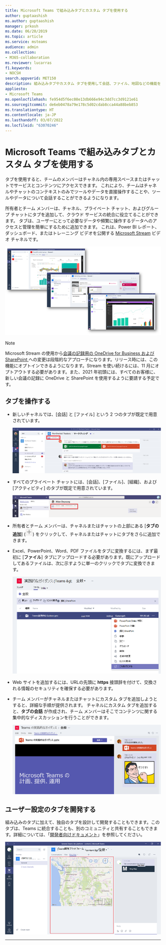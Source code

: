 ```yaml
---
title: Microsoft Teams で組み込みタブとカスタム タブを使用する
author: guptaashish
ms.author: guptaashish
manager: prkosh
ms.date: 06/20/2019
ms.topic: article
ms.service: msteams
audience: admin
ms.collection:
- M365-collaboration
ms.reviewer: lucarras
f1.keywords:
- NOCSH
search.appverid: MET150
description: 組み込みタブやカスタム タブを使用して会話、ファイル、地図などの機能を追加する方法について説明します。
appliesto:
- Microsoft Teams
ms.openlocfilehash: fe954d5f6ec08e13db666e94c3dd7cc3d9121e61
ms.sourcegitcommit: de6eb0478a79e178c5d02cdab8cca44a88beb853
ms.translationtype: HT
ms.contentlocale: ja-JP
ms.lasthandoff: 03/07/2022
ms.locfileid: "63070246"
---
```

# <a name="use-built-in-and-custom-tabs-in-microsoft-teams"></a>Microsoft Teams で組み込みタブとカスタム タブを使用する

タブを使用すると、チームのメンバーはチャネル内の専用スペースまたはチャットでサービスとコンテンツにアクセスできます。 これにより、チームはチャネルやチャットのコンテキストのみでツールやデータを直接操作することや、ツールやデータについて会話することができるようになります。

所有者とチーム メンバーは、チャネル、プライベート チャット、およびグループ チャットにタブを追加して、クラウド サービスの統合に役立てることができます。 タブは、ユーザーにとって必要なデータや頻繁に操作するデータへのアクセスと管理を簡単にするために追加できます。 これは、Power BI レポート、ダッシュボード、またはトレーニング ビデオを公開する [Microsoft Stream](https://go.microsoft.com/fwlink/?linkid=855785) ビデオ チャネルです。

![タブにある色々なコンテンツの 3 つのスクリーンショット](media/Use_built-in_and_custom_tabs_in_Microsoft_Teams_image4.png)

>[!Note]
> Microsoft Stream の使用から[会議の記録用の OneDrive for Business および SharePoint ](tmr-meeting-recording-change.md)への変更は段階的なアプローチになります。リリース時には、この機能にオプトインできるようになります。Stream を使い続けるには、11 月にオプトアウトする必要があります。また、2021 年初頭には、すべてのお客様に、新しい会議の記録に OneDrive と SharePoint を使用するように要請する予定です。

## <a name="work-with-tabs"></a>タブを操作する

- 新しいチャネルでは、[会話] と [ファイル] という 2 つのタブが既定で用意されています。

    ![マーケティング チームの会話セクションのスクリーンショット。](media/Use_built-in_and_custom_tabs_in_Microsoft_Teams_image1.png)
- すべてのプライベート チャットには、[会話]、[ファイル]、[組織]、および [アクティビティ] のタブが既定で用意されています。

    ![チャットのタブのスクリーンショット。](media/Use_built-in_and_custom_tabs_add_tabs_to_a_chat.png)

- 所有者とチーム メンバーは、チャネルまたはチャットの上部にある [**タブの追加**] (![+ 記号を表示している [タブの追加] ボタンのスクリーンショット](media/Use_built-in_and_custom_tabs_add_a_tab_button.png)) をクリックして、チャネルまたはチャットにタブをさらに追加できます。

- Excel、PowerPoint、Word、PDF ファイルをタブに変換するには、まず最初に [**ファイル**] タブにアップロードする必要があります。既にアップロードしてあるファイルは、次に示すように単一のクリックでタブに変換できます。

    ![PowerPoint ファイルが選択された [ファイル] タブのスクリーンショット。](media/Use_built-in_and_custom_tabs_in_Microsoft_Teams_image2.png)

- Web サイトを追加するには、URLの先頭に **https** 接頭辞を付けて、交換される情報のセキュリティを確保する必要があります。

- チーム メンバーがチャネルまたはチャットにカスタム タブを追加しようとすると、詳細な手順が提供されます。 チャネルにカスタム タブを追加すると、**タブの会話** が作成され、チーム メンバーはそこでコンテンツに関する集中的なディスカッションを行うことができます。

    ![右側にタブの会話が含まれているカスタム タブのスクリーンショット。](media/Use_built-in_and_custom_tabs_in_Microsoft_Teams_image3.png)

## <a name="develop-custom-tabs"></a>ユーザー設定のタブを開発する

組み込みのタブに加えて、独自のタブを設計して開発することもできます。このタブは、Teams に統合することも、別のコミュニティと共有することもできます。詳細については、「[開発者向けドキュメント](/microsoftteams/platform/tabs/what-are-tabs)」を参照してください。

![Microsoft Teams のサンプル カスタム タブのスクリーンショット。](media/Use_built-in_and_custom_tabs_in_Microsoft_Teams_image5.png)

---
